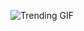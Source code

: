 ![Trending GIF](https://media0.giphy.com/media/YYKoJL28YtscdUTGWA/giphy.gif?cid=8bb21772jjsu2vw5fa5ini9plu2iymjmjgv8wmrlfxk81fc1&ep=v1_gifs_search&rid=giphy.gif&ct=g)
